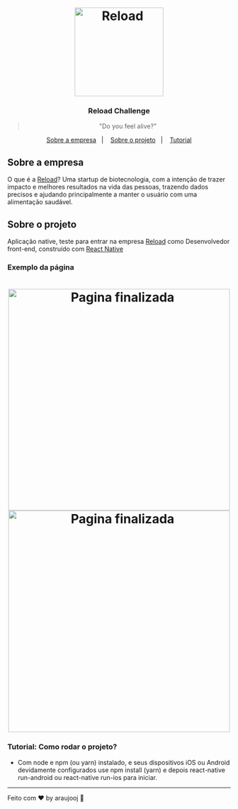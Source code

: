<h1 align="center">
    <img alt="Reload" src="https://i.ibb.co/fMP02By/grupo-73-3x.png" width="200px" />
</h1>

<h3 align="center">
  Reload Challenge
</h3>

<blockquote align="center">"Do you feel alive?”</blockquote>

<p align="center">
  <a href="#sobre-a-empresa">Sobre a empresa</a>&nbsp;&nbsp;&nbsp;|&nbsp;&nbsp;&nbsp;
  <a href="#sobre-o-projeto">Sobre o projeto</a>&nbsp;&nbsp;&nbsp;|&nbsp;&nbsp;&nbsp;
  <a href="#tutorial">Tutorial</a>
</p>

## Sobre a empresa

O que é a [Reload](https://reload.co/)? Uma startup de biotecnologia, com a intenção de trazer impacto e melhores resultados na vida das pessoas, trazendo dados precisos e ajudando principalmente a manter o usuário com uma alimentação saudável.

## Sobre o projeto

Aplicação native, teste para entrar na empresa [Reload](https://reload.co/) como Desenvolvedor front-end, construído com [React Native](https://facebook.github.io/react-native/)

### Exemplo da página 
<h1 align="center">
    <img alt="Pagina finalizada" src="https://i.ibb.co/vH08kYz/1.jpg" width="500px"  >
    <img alt="Pagina finalizada" src="https://i.ibb.co/ZBtj4fk/2.jpg" width="500px"  >
</h1>

### Tutorial: Como rodar o projeto?

- Com node e npm (ou yarn) instalado, e seus dispositivos iOS ou Android devidamente configurados use npm install (yarn) e depois react-native run-android ou react-native run-ios para iniciar.
---

Feito com ♥ by araujooj :wave:
